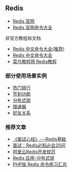 ## Redis

- [Redis 官网](https://redis.io/)
- [Redis 官网命令大全](https://redis.io/commands)

非官方教程和文档
- [Redis 中文命令大全(推荐)](https://www.redis.net.cn/order/)
- [Redis 中文命令大全](http://redisdoc.com/index.html)
- [菜鸟教程网 Redis教程](https://www.runoob.com/redis/redis-tutorial.html)


### 部分使用场景实例
- [热门排行](./ranking_list.md)
- [签到功能](./signin.md)
- [分布式锁](./lock.md)
- [限速器]()
- [好友关系]()


### 推荐文章
- [《面试心经》---Redis基础](https://learnku.com/articles/49906)
- [面试：Redis必知必会20问](https://learnku.com/articles/61839)
- [阿里云Redis开发规范](https://developer.aliyun.com/article/531067)
- [Redis 应用-分布式锁](https://mp.weixin.qq.com/s?__biz=MzI2NzMyMDQ0NQ==&mid=100000202&idx=1&sn=2d25582ee1bc0e3ddbbcae132d492fea&chksm=6a81ecd85df665cee9e92f36124a194c5dc2fa1a596a9253cc9e49cf113418c463162298788d#rd)
- [PHP版 Redis 命令练习汇总](https://learnku.com/articles/32449)